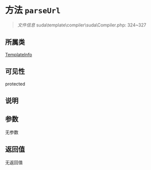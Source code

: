 # 方法 `parseUrl`

> *文件信息* suda\template\compiler\suda\Compiler.php: 324~327

## 所属类 

[TemplateInfo](../TemplateInfo.md)

## 可见性

 protected 

## 说明



## 参数


无参数


## 返回值

无返回值
